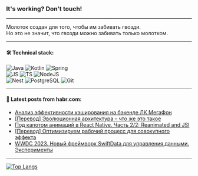 ### It's working? Don't touch!

---
Молоток создан для того, чтобы им забивать гвозди. <br>
Но это не значит, что гвозди можно забивать только молотком.

---

#### 🛠️ Technical stack:

![Java](https://img.shields.io/badge/Java-informational?logo=Oracle&style=flat&logoColor=white&color=FF4500)
![Kotlin](https://img.shields.io/badge/Kotlin-informational?logo=Kotlin&style=flat&logoColor=white&color=774D97)
![Spring](https://img.shields.io/badge/SpringBoot-informational?logo=SpringBoot&style=flat&logoColor=white&color=6DB33F) <br>
![JS](https://img.shields.io/badge/JS-informational?logo=javaScript&style=flat&logoColor=black&color=F7Df1E)
![TS](https://img.shields.io/badge/TypeScript-informational?logo=typeScript&style=flat&logoColor=black&color=0667A8)
![NodeJS](https://img.shields.io/badge/NodeJS-informational?logo=node.js&style=flat&logoColor=white&color=70A760) <br>
![Nest](https://img.shields.io/badge/NestJS-informational?logo=NestJS&style=flat&logoColor=white&color=E0234E)
![PostgreSQL](https://img.shields.io/badge/PostgreSQL-informational?logo=PostgreSQL&style=flat&logoColor=white&color=DAA520)
![Git](https://img.shields.io/badge/Git-informational?logo=git&style=flat&logoColor=white&color=778899)

___

#### 💬 Latest posts from habr.com:

<!-- BLOG-POST-LIST:START -->
- [Анализ эффективности кэширования на бэкенде ЛК МегаФон](https://habr.com/ru/companies/megafon/articles/756382/?utm_source=habrahabr&utm_medium=rss&utm_campaign=756382)
- [[Перевод] Эволюционная архитектура – что же это такое](https://habr.com/ru/companies/piter/articles/756954/?utm_source=habrahabr&utm_medium=rss&utm_campaign=756954)
- [Под капотом анимаций в React Native. Часть 2/2: Reanimated and JSI](https://habr.com/ru/companies/sbermarket/articles/750000/?utm_source=habrahabr&utm_medium=rss&utm_campaign=750000)
- [[Перевод] Оптимизируем рабочий процесс для совокупного эффекта](https://habr.com/ru/companies/productivity_inside/articles/756940/?utm_source=habrahabr&utm_medium=rss&utm_campaign=756940)
- [WWDC 2023. Новый фреймворк SwiftData для управления данными. Эксперименты](https://habr.com/ru/articles/740720/?utm_source=habrahabr&utm_medium=rss&utm_campaign=740720)
<!-- BLOG-POST-LIST:END -->

---
[![Top Langs](https://github-readme-stats-git-master-advtsetting-gmailcom.vercel.app/api/top-langs/?username=zloylis&langs_count=10&hide_title=false&title_color=e6edf3&size_weight=0.5&count_weight=0.5&layout=compact&hide_border=true&theme=dracula)](https://github.com/zloylis)

<!-- ![GitHub stats](https://github-readme-stats-git-master-advtsetting-gmailcom.vercel.app/api?username=zloylis&show_icons=true&hide_border=true&theme=dracula&hide_title=true&include_all_commits=true&count_private=true&hide=contribs&hide_rank=true) -->
